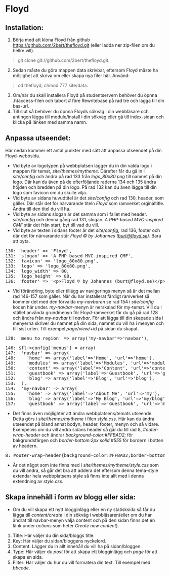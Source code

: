 Floyd
=====

Installation:
-----
1. Börja med att klona Floyd från github https://github.com/2bert/thefloyd.git (eller ladda ner zip-filen om du hellre vill).
> git clone git://github.com/2bert/thefloyd.git.

2. Sedan måste du göra mappen data skrivbar, eftersom Floyd måste ha möljighet att skriva om eller skapa nya filer här. Använd:
> cd thefloyd; chmod 777 site/data.

3. Om/när du skall installera Floyd på studentservern behöver du öpnna .htaccess-filen och tabort # före Rewritebase på rad tre och lägga till din bas-url.
4. Till slut så behöver du öpnna Floyds sökväg i din webbläsare och antingen lägga till module/install i din sökväg eller gå till index-sidan och klicka på länken med samma namn.

Anpassa utseendet:
-----

Här nedan kommer ett antal punkter med sätt att anpassa utseendet på din Floyd-webbsida.

+ Vid byte av logotypen på webbplatsen lägger du in din valda logo i mappen för temat, *site/themes/mytheme*. Därefter får du gå in i *site/config* och ändra på rad 133 från *logo_80x80.png* till namnet på din logo. Där kan du även på de efterföljande raderna 134 och 135 ändra höjden och bredden på din logo. På rad 132 kan du även lägga till din logo som favicon om du skulle vilja.
+ Vid byte av sidans huvudtitel är det *site/config* och rad 130, header, som gäller. Där står det för närvarande titeln *Floyd* som ramverket orginaltitle. Ändra till den titel du vill ha.   
+ Vid byte av sidans slogan är det samma som i fallet med header. *site/config* och denna gång rad 131, slogan. *A PHP-based MVC-inspired CMF* står det från start, byt till vad du vill.
+ Vid byte av texten i sidans footer är det *site/config*, rad 136, footer och där det för närvarande står *Floyd &copy; by Johannes (burt@floyd.se)*. Bara att byta.

<pre>
130: 'header' => 'Floyd',
131: 'slogan' => 'A PHP-based MVC-inspired CMF',
132: 'favicon' => 'logo_80x80.png',
133: 'logo' => 'logo_80x80.png',
134: 'logo_width' => 80,
135: 'logo_height' => 80,
136: 'footer' => '&lt;p&gt;Floyd &copy; by Johannes (burt@floyd.se)&lt;/p&gt;',
</pre>

+ Vid förändring, byte eller tillägg av navigerings menyn så är det mellan rad 146-157 som gäller. När du har installerat färdigt ramverket så kommer det med den förvalda *my-navbaren* se rad 154 i *site/config* koden här under. *my-navbar*-menyn är nerskalad för my-temat. Vill du i stället använda grundmenyn för Floyd-ramverket får du gå på rad 128 och ändra från *my-navbar* till *navbar*. För att lägga till din skapade sida i menyerna skriver du namnet på din sida, namnet du vill ha i menyen och till sist urlen. Till exempel *page/view/*+id på sidan du skapat.

<pre>
128: 'menu_to_region' => array('my-navbar'=>'navbar'),
</pre>
<pre>
146: $fl->config['menus'] = array(
147:  'navbar' => array(
148:    'home' => array('label'=>'Home', 'url'=>'home'),
149:    'modules' => array('label'=>'Modules', 'url'=>'module'),
150:    'content' => array('label'=>'Content', 'url'=>'content'),
151:    'guestbook' => array('label'=>'Guestbook', 'url'=>'guestbook'),
152:    'blog' => array('label'=>'Blog', 'url'=>'blog'),
153:  ),
154:  'my-navbar' => array(
155:    'home' => array('label'=>'About Me', 'url'=>'my'),
156:    'blog' => array('label'=>'My Blog', 'url'=>'my/blog'),
157:    'guestbook' => array('label'=>'Guestbook', 'url'=>'my/guestbook'),
</pre>

+ Det finns även möjlighter att ändra webbplatsens/temats utseende. Detta görs i *site/themes/mytheme* i filen *style.css*. Här kan du ändra utseendet på bland annat bodyn, header, footer, menyn och så vidare.
  Exempelvis om du vill ändra sidans header så går du till rad 8, *#outer-wrap-header* och ändrar *background-color:#FFBAD2;* för bakgrundsfärgen och *border-bottom:2px solid #555* för bordern i botten av headern.
  
<pre>
8: #outer-wrap-header{background-color:#FFBAD2;border-bottom:2px solid #555}
</pre>  

+ Är det något som inte finns med i *site/themes/mytheme/style.css* som du vill ändra, så går det bra att addera det eftersom denna tema-style extendar hela webbplatsens style så finns inte allt med i denna extendning av *style.css*.

Skapa innehåll i form av blogg eller sida:
-----

+ Om du vill skapa ett nytt blogginlägg eller en ny statisksida så får du lägga till *content/create* i din sökväg i webbläsaren(eller om du har ändrat till navbar-menyn välja content och på den sidan finns det en länk under *actions* som heter *Create new content*).

1. Title: Här väljer du din sida/bloggs title.
2. Key: Här väljer du sidan/bloggens nyckelord.
3. Content: Lägger du in allt innehåll du vill ha på sidan/bloggen.
4. Type: Här väljer du *post* för att skapa ett blogginlägg och *page* för att skapa en sida.
5. Filter: Här väljer du hur du vill formatera din text. Till exempel med *bbcode*.
